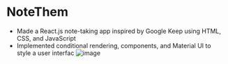 # NoteThem

- Made a React.js note-taking app inspired by Google Keep using HTML, CSS, and JavaScript
- Implemented conditional rendering, components, and Material UI to style a user interfac
![image](https://user-images.githubusercontent.com/121348218/224610337-d33c6740-6fff-49a7-b7a7-86b82b1b32dd.png)
